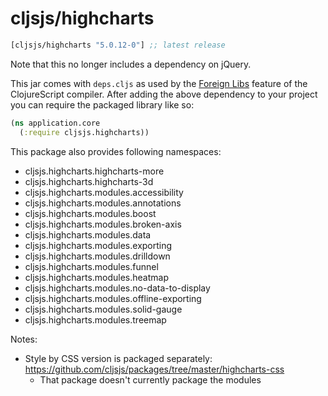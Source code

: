 # cljsjs/highcharts

[](dependency)
```clojure
[cljsjs/highcharts "5.0.12-0"] ;; latest release
```
[](/dependency)

Note that this no longer includes a dependency on jQuery.

This jar comes with `deps.cljs` as used by the [Foreign Libs][flibs] feature
of the ClojureScript compiler. After adding the above dependency to your project
you can require the packaged library like so:

```clojure
(ns application.core
  (:require cljsjs.highcharts))
```

This package also provides following namespaces:

- cljsjs.highcharts.highcharts-more
- cljsjs.highcharts.highcharts-3d
- cljsjs.highcharts.modules.accessibility
- cljsjs.highcharts.modules.annotations
- cljsjs.highcharts.modules.boost
- cljsjs.highcharts.modules.broken-axis
- cljsjs.highcharts.modules.data
- cljsjs.highcharts.modules.exporting
- cljsjs.highcharts.modules.drilldown
- cljsjs.highcharts.modules.funnel
- cljsjs.highcharts.modules.heatmap
- cljsjs.highcharts.modules.no-data-to-display
- cljsjs.highcharts.modules.offline-exporting
- cljsjs.highcharts.modules.solid-gauge
- cljsjs.highcharts.modules.treemap

Notes:

- Style by CSS version is packaged separately: https://github.com/cljsjs/packages/tree/master/highcharts-css
    - That package doesn't currently package the modules

[flibs]: https://github.com/clojure/clojurescript/wiki/Packaging-Foreign-Dependencies
